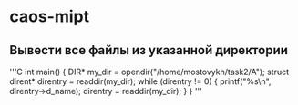 # caos-mipt


## Вывести все файлы из указанной директории
'''C
int main() {
  DIR* my_dir = opendir("/home/mostovykh/task2/A");
  struct dirent* direntry = readdir(my_dir);
  while (direntry != 0) {
    printf("%s\n", direntry->d_name);
    direntry = readdir(my_dir);
  }
}
'''
